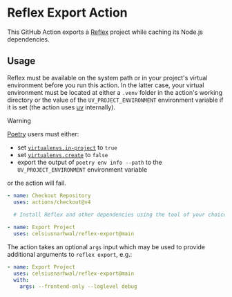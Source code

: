 # Reflex Export Action

This GitHub Action exports a [Reflex](https://reflex.dev) project while caching its Node.js dependencies.

## Usage

Reflex must be available on the system path or in your project's virtual environment before you run this action.
In the latter case, your virtual environment must be located at either a `.venv` folder in the action's working directory
or the value of the `UV_PROJECT_ENVIRONMENT` environment variable if it is set 
(the action uses [uv](https://docs.astral.sh/uv) internally).

> [!WARNING]
> [Poetry](https://python-poetry.org) users must either: 
> - set [`virtualenvs.in-project`](https://python-poetry.org/docs/configuration#virtualenvsin-project) to `true`
> - set [`virtualenvs.create`](https://python-poetry.org/docs/configuration#virtualenvscreate) to `false`
> - export the output of `poetry env info --path` to the `UV_PROJECT_ENVIRONMENT` environment variable
>
> or the action will fail.


```yaml
- name: Checkout Repository
  uses: actions/checkout@v4
  
  # Install Reflex and other dependencies using the tool of your choice, then...

- name: Export Project
  uses: celsiusnarhwal/reflex-export@main
```

The action takes an optional `args` input which may be used to provide additional arguments to `reflex export`, e.g.:

```yaml
- name: Export Project
  uses: celsiusnarhwal/reflex-export@main
  with:
    args: --frontend-only --loglevel debug
```